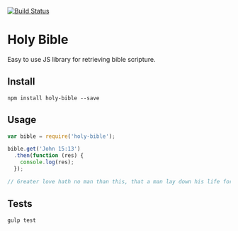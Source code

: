 [![Build Status](https://travis-ci.org/bricejlin/holy-bible.svg?branch=master)](https://travis-ci.org/bricejlin/holy-bible)

# Holy Bible
Easy to use JS library for retrieving bible scripture.

## Install

  `npm install holy-bible --save`

## Usage

  ```js
  var bible = require('holy-bible');

  bible.get('John 15:13')
    .then(function (res) {
      console.log(res);
    });

  // Greater love hath no man than this, that a man lay down his life for his friends.
  ```
## Tests

  `gulp test`